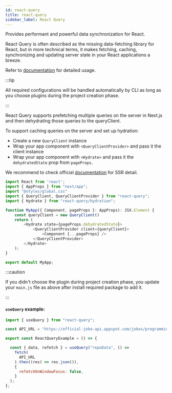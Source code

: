 ```yaml
---
id: react-query
title: react-query
sidebar_label: React Query
---
```

  
Provides performant and powerful data synchronization for React.

React Query is often described as the missing data-fetching library for React, but in more technical terms, it makes fetching, caching, synchronizing and updating server state in your React applications a breeze.

Refer to [documentation](https://react-query.tanstack.com/) for detailed usage.

:::tip

All required configurations will be handled automatically by CLI as long as you choose plugins during the project creation phase.

:::

React Query supports prefetching multiple queries on the server in Next.js and then dehydrating those queries to the queryClient.

To support caching queries on the server and set up hydration:
- Create a new `QueryClient` instance
- Wrap your app component with `<QueryClientProvider>` and pass it the client instance
- Wrap your app component with `<Hydrate>` and pass it the `dehydratedState` prop from `pageProps`.

We recommend to check official [documentation](https://react-query.tanstack.com/) for SSR detail.

```js title="pages/_app.js"
import React from 'react';
import { AppProps } from "next/app";
import "@styles/global.css"
import { QueryClient, QueryClientProvider } from "react-query";
import { Hydrate } from "react-query/hydration";

function MyApp({ Component, pageProps }: AppProps): JSX.Element {
    const queryClient = new QueryClient()
    return (
        <Hydrate state={pageProps.dehydratedState}>
            <QueryClientProvider client={queryClient}>
                <Component {...pageProps} />
            </QueryClientProvider>
        </Hydrate>
    );
}

export default MyApp;
```
:::caution

If you didn't choose the plugin during project creation phase, you update your `main.js` file as above after install required package to add it.

:::

#### `useQuery` example:

```js title="In your component"
import { useQuery } from "react-query";

const API_URL = "https://official-joke-api.appspot.com/jokes/programming/random";

export const ReactQueryExample = () => {

  const { data, refetch } = useQuery("repoData", () => 
    fetch(
      API_URL
    ).then((res) => res.json()),
    {
      refetchOnWindowFocus: false,
    }
  );
};
```